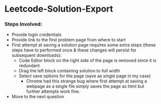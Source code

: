 # Leetcode-Solution-Export


### Steps Involved:
- Provide login credentials
- Provide link to the first problem page from where to start
- First attempt at saving a solution page requires some extra steps (these steps have to performed once & these changes will persist for subsequent downloads):
     - Code Editor block on the right side of the page is removed since it is redundant
     - Drag the left block containing solution to full width
     - Select save options for the page (save as single page in my case)
          - Chrome had this strange bug where first attempt at saving a webpage as a single file simply saves the page as html but further attempts work fine.
- Move to the next question

     
